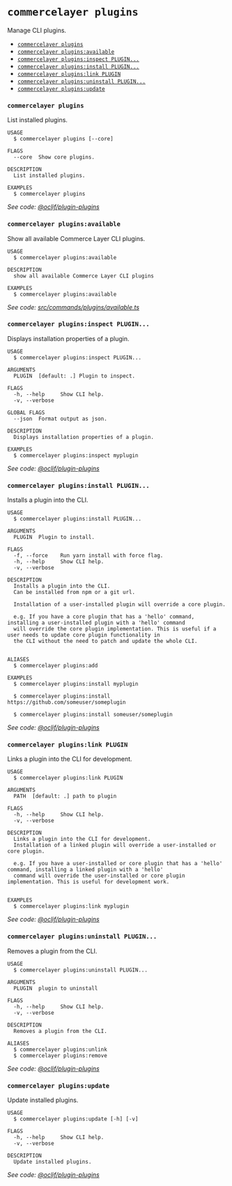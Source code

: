 # `commercelayer plugins`

Manage CLI plugins.

* [`commercelayer plugins`](#commercelayer-plugins)
* [`commercelayer plugins:available`](#commercelayer-pluginsavailable)
* [`commercelayer plugins:inspect PLUGIN...`](#commercelayer-pluginsinspect-plugin)
* [`commercelayer plugins:install PLUGIN...`](#commercelayer-pluginsinstall-plugin)
* [`commercelayer plugins:link PLUGIN`](#commercelayer-pluginslink-plugin)
* [`commercelayer plugins:uninstall PLUGIN...`](#commercelayer-pluginsuninstall-plugin)
* [`commercelayer plugins:update`](#commercelayer-pluginsupdate)

### `commercelayer plugins`

List installed plugins.

```sh-session
USAGE
  $ commercelayer plugins [--core]

FLAGS
  --core  Show core plugins.

DESCRIPTION
  List installed plugins.

EXAMPLES
  $ commercelayer plugins
```

_See code: [@oclif/plugin-plugins](https://github.com/oclif/plugin-plugins/blob/v2.4.4/src/commands/plugins/index.ts)_

### `commercelayer plugins:available`

Show all available Commerce Layer CLI plugins.

```sh-session
USAGE
  $ commercelayer plugins:available

DESCRIPTION
  show all available Commerce Layer CLI plugins

EXAMPLES
  $ commercelayer plugins:available
```

_See code: [src/commands/plugins/available.ts](https://github.com/commercelayer/commercelayer-cli/blob/main/src/commands/plugins/available.ts)_

### `commercelayer plugins:inspect PLUGIN...`

Displays installation properties of a plugin.

```sh-session
USAGE
  $ commercelayer plugins:inspect PLUGIN...

ARGUMENTS
  PLUGIN  [default: .] Plugin to inspect.

FLAGS
  -h, --help     Show CLI help.
  -v, --verbose

GLOBAL FLAGS
  --json  Format output as json.

DESCRIPTION
  Displays installation properties of a plugin.

EXAMPLES
  $ commercelayer plugins:inspect myplugin
```

_See code: [@oclif/plugin-plugins](https://github.com/oclif/plugin-plugins/blob/v2.4.4/src/commands/plugins/inspect.ts)_

### `commercelayer plugins:install PLUGIN...`

Installs a plugin into the CLI.

```sh-session
USAGE
  $ commercelayer plugins:install PLUGIN...

ARGUMENTS
  PLUGIN  Plugin to install.

FLAGS
  -f, --force    Run yarn install with force flag.
  -h, --help     Show CLI help.
  -v, --verbose

DESCRIPTION
  Installs a plugin into the CLI.
  Can be installed from npm or a git url.

  Installation of a user-installed plugin will override a core plugin.

  e.g. If you have a core plugin that has a 'hello' command, installing a user-installed plugin with a 'hello' command
  will override the core plugin implementation. This is useful if a user needs to update core plugin functionality in
  the CLI without the need to patch and update the whole CLI.


ALIASES
  $ commercelayer plugins:add

EXAMPLES
  $ commercelayer plugins:install myplugin 

  $ commercelayer plugins:install https://github.com/someuser/someplugin

  $ commercelayer plugins:install someuser/someplugin
```

_See code: [@oclif/plugin-plugins](https://github.com/oclif/plugin-plugins/blob/v2.4.4/src/commands/plugins/install.ts)_

### `commercelayer plugins:link PLUGIN`

Links a plugin into the CLI for development.

```sh-session
USAGE
  $ commercelayer plugins:link PLUGIN

ARGUMENTS
  PATH  [default: .] path to plugin

FLAGS
  -h, --help     Show CLI help.
  -v, --verbose

DESCRIPTION
  Links a plugin into the CLI for development.
  Installation of a linked plugin will override a user-installed or core plugin.

  e.g. If you have a user-installed or core plugin that has a 'hello' command, installing a linked plugin with a 'hello'
  command will override the user-installed or core plugin implementation. This is useful for development work.


EXAMPLES
  $ commercelayer plugins:link myplugin
```

_See code: [@oclif/plugin-plugins](https://github.com/oclif/plugin-plugins/blob/v2.4.4/src/commands/plugins/link.ts)_

### `commercelayer plugins:uninstall PLUGIN...`

Removes a plugin from the CLI.

```sh-session
USAGE
  $ commercelayer plugins:uninstall PLUGIN...

ARGUMENTS
  PLUGIN  plugin to uninstall

FLAGS
  -h, --help     Show CLI help.
  -v, --verbose

DESCRIPTION
  Removes a plugin from the CLI.

ALIASES
  $ commercelayer plugins:unlink
  $ commercelayer plugins:remove
```

_See code: [@oclif/plugin-plugins](https://github.com/oclif/plugin-plugins/blob/v2.4.4/src/commands/plugins/uninstall.ts)_

### `commercelayer plugins:update`

Update installed plugins.

```sh-session
USAGE
  $ commercelayer plugins:update [-h] [-v]

FLAGS
  -h, --help     Show CLI help.
  -v, --verbose

DESCRIPTION
  Update installed plugins.
```

_See code: [@oclif/plugin-plugins](https://github.com/oclif/plugin-plugins/blob/v2.4.4/src/commands/plugins/update.ts)_
